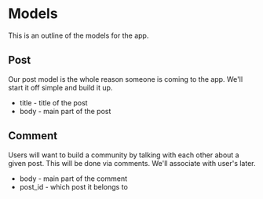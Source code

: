 # Models

This is an outline of the models for the app.

## Post

Our post model is the whole reason someone is coming to the app. We'll start it off simple and build it up.

* title - title of the post
* body - main part of the post

## Comment

Users will want to build a community by talking with each other about a given post. This will be done via comments. We'll associate with user's later.

* body - main part of the comment
* post_id - which post it belongs to
